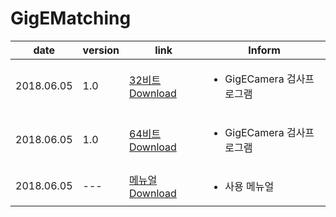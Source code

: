 # GigEMatching

| date | version | link | Inform |
|---|---|---|-------------|
| 2018.06.05 | 1.0 | [32비트 Download](https://github.com/CREVIS/Camera/raw/master/Tools/GigEMatching/GigEMatching_v1.0_x86(GigECamera).zip)| <ul><li>GigECamera 검사프로그램<br/></li> |
| 2018.06.05 | 1.0 | [64비트 Download](https://github.com/CREVIS/Camera/raw/master/Tools/GigEMatching/GigEMatching_v1.0_x64(GigECamera).zip)| <ul><li>GigECamera 검사프로그램<br/></li> |
| 2018.06.05 | --- | [메뉴얼 Download](https://github.com/CREVIS/Camera/raw/master/Tools/GigEMatching/GigEMatching%20%EB%A9%94%EB%89%B4%EC%96%BC%202018-06-05.pdf)| <ul><li> 사용 메뉴얼<br/></li> |
